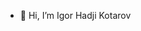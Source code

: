 - 👋 Hi, I’m Igor Hadji Kotarov

<!---
Igorhk11/Igorhk11 is a ✨ special ✨ repository because its `README.md` (this file) appears on your GitHub profile.
You can click the Preview link to take a look at your changes.
--->
